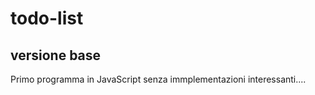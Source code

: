 # todo-list
## versione base

Primo programma in JavaScript senza immplementazioni interessanti....
 
